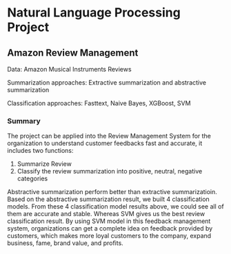# Natural Language Processing Project 

## Amazon Review Management

Data: Amazon Musical Instruments Reviews

Summarization approaches: Extractive summarization and abstractive summarization 

Classification approaches: Fasttext, Naive Bayes, XGBoost, SVM

### Summary

The project can be applied into the Review Management System for the organization to understand customer feedbacks fast and accurate, it includes two functions:

1. Summarize Review
2. Classify the review summarization into positive, neutral, negative categories

Abstractive summarization perform better than extractive summarizatioin. Based on the abstractive summarization result, we built 4 classification models. From these 4 classification model results above, we could see all of them are accurate and stable. Whereas SVM gives us the best review classification result. By using SVM model in this feedback management system, organizations can get a complete idea on feedback provided by customers, which makes more loyal customers to the company, expand business, fame, brand value, and profits.
